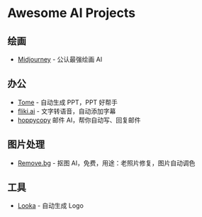 # Awesome AI Projects

## 绘画

- [Midjourney](https://www.midjourney.com/home/) - 公认最强绘画 AI

## 办公

- [Tome](https://beta.tome.app/) - 自动生成 PPT，PPT 好帮手
- [fliki.ai](https://app.fliki.ai/) - 文字转语音，自动添加字幕
- [hoppycopy](https://app.hoppycopy.co/) 邮件 AI，帮你自动写、回复邮件

## 图片处理

- [Remove.bg](https://www.remove.bg/) - 抠图 AI，免费，用途：老照片修复，图片自动调色

## 工具

- [Looka](https://looka.com/) - 自动生成 Logo
